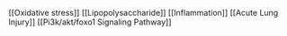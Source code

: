 [[Oxidative stress]]
[[Lipopolysaccharide]]
[[Inflammation]]
[[Acute Lung Injury]]
[[Pi3k/akt/foxo1 Signaling Pathway]]
